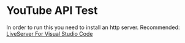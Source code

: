 # YouTube API Test
In order to run this you need to install an http server. Recommended: [LiveServer For Visual Studio Code](https://marketplace.visualstudio.com/items?itemName=ritwickdey.LiveServer)

